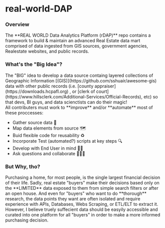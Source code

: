 # real-world-DAP


<h3> Overview </h3>
The **REAL WORLD Data Analytics Platform (rDAP)** repo contains a framework to build & maintain an advanced Real Estate data mart comprised of data ingested from GIS sources, government agencies, Realestate websites, and public records.

<h3> What's the "Big Idea"? </h3>
The "BIG" idea to develop a data source containg layered collections of Geographic Information [(GIS)](https://github.com/sshuair/awesome-gis) data with other public records (i.e. [county appraiser](https://downloads.hcpafl.org) , or [clerk of court](https://www.hillsclerk.com/Additional-Services/Official-Records), etc) so that devs, BI guys, and data scienctists can do their magic! <br/>
All contributers must work to **improve** and/or **automate** most of these proccesses:<br/>

- Gather source data 📝 
- Map data elements from source 🗺️ 
- Buid flexible code for reusability ♻️ 
- Incorporate Test (automated?) scripts at key steps 🔍
- Develop with End User in mind 🤷‍♂️
- Ask questions and collaborate 🧑‍🤝‍🧑


<h3> But Why, tho? </h3>
Purchasing a home, for most people, is the single largest financial decision of their life. Sadly, real estate "buyers" make their decisions based only on the **LIMITED** data exposed to them from simple search filters or after an open house. And even for "buyers" who want to do **thorough** research, the data points they want are often isolated and require experience with APIs, Databases, Webs Scraping, or ETL/ELT to extract it.</br>
However, I believe truely suffecient data should be easyily accessible and curated into one platform for all "buyers" in order to make a more informed purchasing decision.
